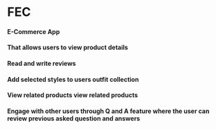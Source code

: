 # FEC
#### E-Commerce App
#### That allows users to view product details
#### Read and write reviews
#### Add selected styles to users outfit collection
#### View related products view related products
#### Engage with other users through Q and A feature where the user can review previous asked question and answers
